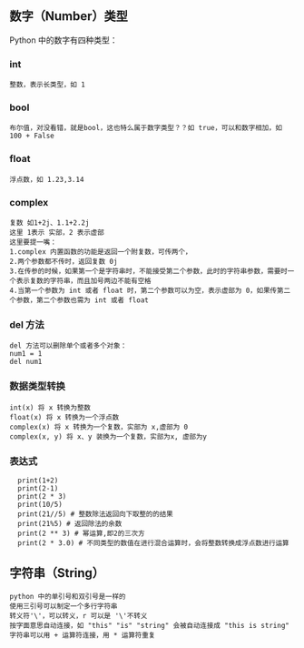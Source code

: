 ## 数字（Number）类型
Python 中的数字有四种类型：
### int 
    整数，表示长类型，如 1
    
### bool
    布尔值，对没看错，就是bool，这也特么属于数字类型？？如 true，可以和数字相加，如 100 + False
### float 
    浮点数，如 1.23,3.14
    
### complex 
    复数 如1+2j、1.1+2.2j
    这里 1表示 实部，2 表示虚部
    这里要提一嘴：
    1.complex 内置函数的功能是返回一个附复数，可传两个，
    2.两个参数都不传时，返回复数 0j
    3.在传参的时候，如果第一个是字符串时，不能接受第二个参数，此时的字符串参数，需要时一个表示复数的字符串，而且加号两边不能有空格
    4.当第一个参数为 int 或者 float 时，第二个参数可以为空，表示虚部为 0，如果传第二个参数，第二个参数也需为 int 或者 float
### del 方法
    del 方法可以删除单个或者多个对象：
    num1 = 1
    del num1

### 数据类型转换
    int(x) 将 x 转换为整数
    float(x) 将 x 转换为一个浮点数
    complex(x) 将 x 转换为一个复数，实部为 x,虚部为 0
    complex(x, y) 将 x、y 装换为一个复数，实部为x, 虚部为y
    
### 表达式
      print(1+2)
      print(2-1)
      print(2 * 3)
      print(10/5)
      print(21//5) # 整数除法返回向下取整的的结果
      print(21%5) # 返回除法的余数
      print(2 ** 3) # 幂运算,即2的三次方
      print(2 * 3.0) # 不同类型的数值在进行混合运算时，会将整数转换成浮点数进行运算
## 字符串（String）
    python 中的单引号和双引号是一样的
    使用三引号可以制定一个多行字符串
    转义符'\'，可以转义，r 可以是 '\'不转义
    按字面意思自动连接，如 "this" "is" "string" 会被自动连接成 "this is string"
    字符串可以用 + 运算符连接，用 * 运算符重复
    
    

